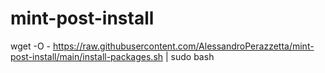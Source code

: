 # mint-post-install

wget -O - https://raw.githubusercontent.com/AlessandroPerazzetta/mint-post-install/main/install-packages.sh | sudo bash

